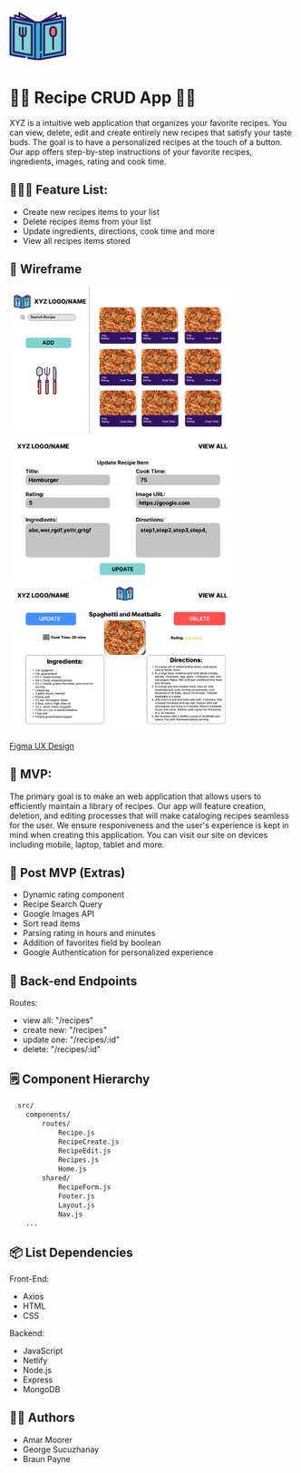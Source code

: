 <img src="./client/src/assets/logo.png" width= 100px>


# 🧑‍🍳 Recipe CRUD App 🧑‍🍳

XYZ is a intuitive web application that organizes your favorite recipes. You can view, delete, edit and create entirely new recipes that satisfy your taste buds. The goal is to have a personalized recipes at the touch of a button. Our app offers step-by-step instructions of your favorite recipes, ingredients, images, rating and cook time.

## 👩🏽‍🚀 Feature List:
* Create new recipes items to your list
* Delete recipes items from your list
* Update ingredients, directions, cook time and more
* View all recipes items stored

## 🎨 Wireframe

<div>
<img src="./client/src/assets/home.png" width= 400px>
<img src="/client/src/assets/update.png" width= 400px>
<img src="/client/src/assets/viewone.png" width= 400px>
</div>

[Figma UX Design](https://www.figma.com/file/nVNAco9PUDnng4ziMvbCRs/Recipes-MERN-CRUD-APP?node-id=0%3A1)


## 🚀 MVP:
The primary goal is to make an web application that allows users to efficiently maintain a library of recipes. Our app will feature  creation, deletion, and editing processes that will make cataloging recipes seamless for the user. We ensure responiveness and the user's experience is kept in mind when creating this application. You can visit our site on devices including mobile, laptop, tablet and more.


## 🥳 Post MVP (Extras)
* Dynamic rating component
* Recipe Search Query
* Google Images API
* Sort read items
* Parsing rating in hours and minutes
* Addition of favorites field by boolean
* Google Authentication for personalized experience

## 🔨 Back-end Endpoints
Routes:
* view all: "/recipes"
* create new: "/recipes"
* update one: "/recipes/:id"
* delete: "/recipes/:id"

## 🗒️ Component Hierarchy
```
  src/
    components/
        routes/
            Recipe.js
            RecipeCreate.js
            RecipeEdit.js
            Recipes.js
            Home.js
        shared/
            RecipeForm.js
            Footer.js
            Layout.js
            Nav.js
    ...
```
## 📦 List Dependencies 

Front-End:
* Axios
* HTML
* CSS

Backend:

* JavaScript
* Netlify
* Node.js
* Express
* MongoDB


## 👨‍💻 Authors
* Amar Moorer
* George Sucuzhanay
* Braun Payne
